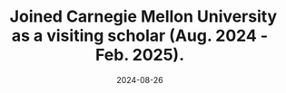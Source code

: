---
title: >-
    <i class="fas fa-globe-americas" style="font-size: 0.9em; margin-right: 0.5em;"></i>Joined Carnegie Mellon University as a visiting scholar (Aug. 2024 - Feb. 2025).
date: 2024-08-26
---